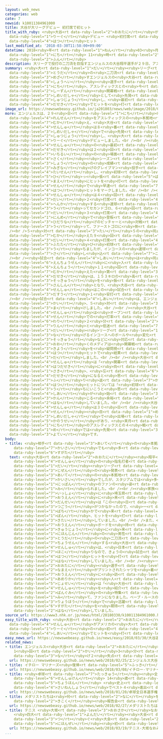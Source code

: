 ```yaml
---
layout: web_news
categories: web
cate: 7
newsid: k10011384961000
title: 大谷が大リーグデビュー 初打席で初ヒット
title_with_ruby: <ruby>大谷<rt data-ruby-level="2">おおたに</rt></ruby>が<ruby>大<rt data-ruby-level="1">だい</rt></ruby><ruby>リーグ<rt
  data-ruby-level="1">りーぐ</rt></ruby>デビュー <ruby>初打席<rt data-ruby-level="4">はつだせき</rt></ruby>で<ruby>初<rt
  data-ruby-level="4">はつ</rt></ruby>ヒット
last_modified_at: '2018-03-30T11:58:00+09:00'
datetime: 2018<ruby>年<rt data-ruby-level="1">ねん</rt></ruby>03<ruby>月<rt data-ruby-level="1">がつ</rt></ruby>30<ruby>日<rt
  data-ruby-level="1">にち</rt></ruby> 11<ruby>時<rt data-ruby-level="2">じ</rt></ruby>58<ruby>分<rt
  data-ruby-level="2">ふん</rt></ruby>
description: 大リーグで投打の二刀流を目指すエンジェルスの大谷翔平選手が２９日、アスレティックスとの今シーズン開幕戦に指名打者として先発出場し、最初の打席でヒットを打ちました。
summary: <ruby>大<rt data-ruby-level="1">だい</rt></ruby><ruby>リーグ<rt data-ruby-level="1">りーぐ</rt></ruby>で<ruby>投打<rt
  data-ruby-level="3">とうだ</rt></ruby>の<ruby>二刀流<rt data-ruby-level="3">にとうりゅう</rt></ruby>を<ruby>目指<rt
  data-ruby-level="3">めざ</rt></ruby>すエンジェルスの<ruby>大谷<rt data-ruby-level="2">おおたに</rt></ruby><ruby>翔平<rt
  data-ruby-level="8">しょうへい</rt></ruby><ruby>選手<rt data-ruby-level="4">せんしゅ</rt></ruby>が２９<ruby>日<rt
  data-ruby-level="1">にち</rt></ruby>、アスレティックスとの<ruby>今<rt data-ruby-level="2">こん</rt></ruby><ruby>シーズン<rt
  data-ruby-level="2">しーずん</rt></ruby><ruby>開幕戦<rt data-ruby-level="6">かいまくせん</rt></ruby>に<ruby>指名打者<rt
  data-ruby-level="3">しめいだしゃ</rt></ruby>として<ruby>先発<rt data-ruby-level="3">せんぱつ</rt></ruby><ruby>出場<rt
  data-ruby-level="2">しゅつじょう</rt></ruby>し、<ruby>最初<rt data-ruby-level="4">さいしょ</rt></ruby>の<ruby>打席<rt
  data-ruby-level="4">だせき</rt></ruby>でヒットを<ruby>打<rt data-ruby-level="3">う</rt></ruby>ちました。
image_url: https://newswebeasy.github.io/ja201803/news/web/image/2018/03/30/K10011384961_1803300642_1803300643_01_02.jpg
more: エンジェルスは、２９<ruby>日<rt data-ruby-level="1">にち</rt></ruby>の<ruby>開幕戦<rt data-ruby-level="6">かいまくせん</rt></ruby>からの４<ruby>連戦<rt
  data-ruby-level="4">れんせん</rt></ruby>をアスレティックスの<ruby>本拠地<rt data-ruby-level="7">ほんきょち</rt></ruby>のオークランドで<ruby>迎<rt
  data-ruby-level="7">むか</rt></ruby>え、<ruby>大谷<rt data-ruby-level="2">おおたに</rt></ruby><ruby>選手<rt
  data-ruby-level="4">せんしゅ</rt></ruby>は８<ruby>番<rt data-ruby-level="2">ばん</rt></ruby>・<ruby>指名打者<rt
  data-ruby-level="3">しめいだしゃ</rt></ruby>で<ruby>先発<rt data-ruby-level="3">せんぱつ</rt></ruby><ruby>出場<rt
  data-ruby-level="2">しゅつじょう</rt></ruby>し、<ruby>大<rt data-ruby-level="1">だい</rt></ruby><ruby>リーグ<rt
  data-ruby-level="1">りーぐ</rt></ruby>デビューしました。<br /><br /><ruby>大谷<rt data-ruby-level="2">おおたに</rt></ruby><ruby>選手<rt
  data-ruby-level="4">せんしゅ</rt></ruby>の<ruby>最初<rt data-ruby-level="4">さいしょ</rt></ruby>の<ruby>打席<rt
  data-ruby-level="4">だせき</rt></ruby>は２<ruby>回<rt data-ruby-level="2">かい</rt></ruby>で、２アウト<ruby>一塁<rt
  data-ruby-level="7">いちるい</rt></ruby>の<ruby>場面<rt data-ruby-level="3">ばめん</rt></ruby>で<ruby>昨<rt
  data-ruby-level="4">さく</rt></ruby><ruby>シーズン<rt data-ruby-level="4">しーずん</rt></ruby>６<ruby>勝<rt
  data-ruby-level="3">しょう</rt></ruby>の<ruby>成績<rt data-ruby-level="5">せいせき</rt></ruby>だった<ruby>右投<rt
  data-ruby-level="3">みぎな</rt></ruby>げのグレイブマン<ruby>投手<rt data-ruby-level="3">とうしゅ</rt></ruby>と<ruby>対戦<rt
  data-ruby-level="4">たいせん</rt></ruby>し、<ruby>初球<rt data-ruby-level="4">しょきゅう</rt></ruby>のカットボールを<ruby>引<rt
  data-ruby-level="5">ひ</rt></ruby>っ<ruby>張<rt data-ruby-level="5">ぱ</rt></ruby>って、ライト<ruby>前<rt
  data-ruby-level="2">まえ</rt></ruby>にヒットを<ruby>打<rt data-ruby-level="3">う</rt></ruby>ち、デビュー<ruby>戦<rt
  data-ruby-level="4">せん</rt></ruby>で<ruby>早速<rt data-ruby-level="7">さっそく</rt></ruby><ruby>初<rt
  data-ruby-level="4">はつ</rt></ruby>ヒットをマークしました。<br /><br /><ruby>大谷<rt data-ruby-level="2">おおたに</rt></ruby><ruby>選手<rt
  data-ruby-level="4">せんしゅ</rt></ruby>は４<ruby>回<rt data-ruby-level="2">かい</rt></ruby>の<ruby>第<rt
  data-ruby-level="3">だい</rt></ruby>２<ruby>打席<rt data-ruby-level="4">だせき</rt></ruby>は、<ruby>変化<rt
  data-ruby-level="4">へんか</rt></ruby>する<ruby>速球<rt data-ruby-level="3">そっきゅう</rt></ruby>を<ruby>打<rt
  data-ruby-level="3">う</rt></ruby>ってセカンドゴロ、６<ruby>回<rt data-ruby-level="2">かい</rt></ruby>の<ruby>第<rt
  data-ruby-level="3">だい</rt></ruby>３<ruby>打席<rt data-ruby-level="4">だせき</rt></ruby>は２<ruby>人目<rt
  data-ruby-level="1">にんめ</rt></ruby>で<ruby>登板<rt data-ruby-level="3">とうばん</rt></ruby>した<ruby>左投<rt
  data-ruby-level="3">ひだりな</rt></ruby>げのピッチャーと<ruby>対戦<rt data-ruby-level="4">たいせん</rt></ruby>してアウトコースのボールを<ruby>打<rt
  data-ruby-level="3">う</rt></ruby>って、ファーストゴロに<ruby>倒<rt data-ruby-level="7">たお</rt></ruby>れました。<br
  /><br />５<ruby>対<rt data-ruby-level="3">たい</rt></ruby>５の<ruby>同点<rt data-ruby-level="2">どうてん</rt></ruby>で<ruby>迎<rt
  data-ruby-level="7">むか</rt></ruby>えた９<ruby>回<rt data-ruby-level="2">かい</rt></ruby>の<ruby>第<rt
  data-ruby-level="3">だい</rt></ruby>４<ruby>打席<rt data-ruby-level="4">だせき</rt></ruby>は<ruby>再<rt
  data-ruby-level="5">ふたた</rt></ruby>び<ruby>初球<rt data-ruby-level="4">しょきゅう</rt></ruby>を<ruby>打<rt
  data-ruby-level="3">う</rt></ruby>ちましたが、インコースの<ruby>速球<rt data-ruby-level="3">そっきゅう</rt></ruby>に<ruby>差<rt
  data-ruby-level="7">さ</rt></ruby>し<ruby>込<rt data-ruby-level="7">こ</rt></ruby>まれてセカンドゴロとなりました。<br
  /><br /><ruby>試合<rt data-ruby-level="4">しあい</rt></ruby>は<ruby>同点<rt data-ruby-level="2">どうてん</rt></ruby>のまま<ruby>延長戦<rt
  data-ruby-level="6">えんちょうせん</rt></ruby>に<ruby>入<rt data-ruby-level="1">はい</rt></ruby>り、<ruby>延長<rt
  data-ruby-level="6">えんちょう</rt></ruby>１１<ruby>回<rt data-ruby-level="2">かい</rt></ruby>に<ruby>迎<rt
  data-ruby-level="7">むか</rt></ruby>えた<ruby>第<rt data-ruby-level="3">だい</rt></ruby>５<ruby>打席<rt
  data-ruby-level="4">だせき</rt></ruby>は、１５３キロの<ruby>高<rt data-ruby-level="2">たか</rt></ruby>めの<ruby>速球<rt
  data-ruby-level="3">そっきゅう</rt></ruby>を<ruby>振<rt data-ruby-level="7">ふ</rt></ruby>って<ruby>三振<rt
  data-ruby-level="7">さんしん</rt></ruby>となり、<ruby>大谷<rt data-ruby-level="2">おおたに</rt></ruby><ruby>選手<rt
  data-ruby-level="4">せんしゅ</rt></ruby>はこの<ruby>試合<rt data-ruby-level="4">しあい</rt></ruby>、５<ruby>打数<rt
  data-ruby-level="3">だすう</rt></ruby>１<ruby>安打<rt data-ruby-level="3">あんだ</rt></ruby>でした。<br
  /><br /><ruby>試合<rt data-ruby-level="4">しあい</rt></ruby>は、エンジェルスが<ruby>延長<rt data-ruby-level="6">えんちょう</rt></ruby>１１<ruby>回<rt
  data-ruby-level="2">かい</rt></ruby>、５<ruby>対<rt data-ruby-level="3">たい</rt></ruby>６でサヨナラ<ruby>負<rt
  data-ruby-level="3">ま</rt></ruby>けしました。<br /><br /><ruby>大谷<rt data-ruby-level="2">おおたに</rt></ruby><ruby>選手<rt
  data-ruby-level="4">せんしゅ</rt></ruby>は<ruby>オープン<rt data-ruby-level="4">おーぷん</rt></ruby><ruby>戦<rt
  data-ruby-level="4">せん</rt></ruby>での<ruby>打率<rt data-ruby-level="5">だりつ</rt></ruby>が１<ruby>割<rt
  data-ruby-level="6">わり</rt></ruby>２<ruby>分<rt data-ruby-level="2">ふん</rt></ruby>５<ruby>厘<rt
  data-ruby-level="7">りん</rt></ruby>と<ruby>低迷<rt data-ruby-level="7">ていめい</rt></ruby>したほか、<ruby>大<rt
  data-ruby-level="1">だい</rt></ruby><ruby>リーグ<rt data-ruby-level="1">りーぐ</rt></ruby>のピッチャーが<ruby>投<rt
  data-ruby-level="3">な</rt></ruby>げるインコースへのボールや<ruby>変化<rt data-ruby-level="4">へんか</rt></ruby>する<ruby>速球<rt
  data-ruby-level="3">そっきゅう</rt></ruby>などに<ruby>対応<rt data-ruby-level="5">たいおう</rt></ruby>できていなかったことから、アメリカの<ruby>多<rt
  data-ruby-level="2">おお</rt></ruby>くのメディアは<ruby>開幕戦<rt data-ruby-level="6">かいまくせん</rt></ruby>からの<ruby>起用<rt
  data-ruby-level="3">きよう</rt></ruby>を<ruby>疑問視<rt data-ruby-level="6">ぎもんし</rt></ruby>していましたが、まずは、<ruby>初<rt
  data-ruby-level="4">はつ</rt></ruby>ヒットで<ruby>結果<rt data-ruby-level="4">けっか</rt></ruby>を<ruby>出<rt
  data-ruby-level="1">だ</rt></ruby>しました。<br /><br /><ruby>大谷<rt data-ruby-level="2">おおたに</rt></ruby><ruby>選手<rt
  data-ruby-level="4">せんしゅ</rt></ruby>は「<ruby>開幕<rt data-ruby-level="6">かいまく</rt></ruby>セレモニーのときは、すごく、わくわくしたが、<ruby>初打席<rt
  data-ruby-level="4">はつだせき</rt></ruby>に<ruby>向<rt data-ruby-level="3">む</rt></ruby>かうときに、この<ruby>先<rt
  data-ruby-level="1">さき</rt></ruby>、<ruby>忘<rt data-ruby-level="6">わす</rt></ruby>れない<ruby>打席<rt
  data-ruby-level="4">だせき</rt></ruby>になると<ruby>思<rt data-ruby-level="2">おも</rt></ruby>った」と<ruby>振<rt
  data-ruby-level="7">ふ</rt></ruby>り<ruby>返<rt data-ruby-level="7">かえ</rt></ruby>りました。そして、<ruby>初<rt
  data-ruby-level="4">はつ</rt></ruby>ヒットについては「<ruby>初球<rt data-ruby-level="4">しょきゅう</rt></ruby>からしっかり<ruby>打<rt
  data-ruby-level="3">う</rt></ruby>ちにいこうと<ruby>思<rt data-ruby-level="2">おも</rt></ruby>っていた。ヒットはうれしかったけど、<ruby>試合<rt
  data-ruby-level="4">しあい</rt></ruby>が<ruby>始<rt data-ruby-level="3">はじ</rt></ruby>まってすぐだったので、そんなにうれしさを<ruby>感<rt
  data-ruby-level="3">かん</rt></ruby>じる<ruby>余裕<rt data-ruby-level="7">よゆう</rt></ruby>はなかった」と<ruby>話<rt
  data-ruby-level="2">はな</rt></ruby>していました。<br /><br /><ruby>大谷<rt data-ruby-level="2">おおたに</rt></ruby><ruby>選手<rt
  data-ruby-level="4">せんしゅ</rt></ruby>は３０<ruby>日<rt data-ruby-level="1">にち</rt></ruby>の２<ruby>戦<rt
  data-ruby-level="4">せん</rt></ruby><ruby>目<rt data-ruby-level="1">め</rt></ruby>でも<ruby>指名打者<rt
  data-ruby-level="3">しめいだしゃ</rt></ruby>で<ruby>出場<rt data-ruby-level="2">しゅつじょう</rt></ruby>する<ruby>可能性<rt
  data-ruby-level="5">かのうせい</rt></ruby>があり、<ruby>来月<rt data-ruby-level="2">らいげつ</rt></ruby>１<ruby>日<rt
  data-ruby-level="1">にち</rt></ruby>のアスレティックスとの４<ruby>戦<rt data-ruby-level="4">せん</rt></ruby><ruby>目<rt
  data-ruby-level="1">め</rt></ruby>では<ruby>先発<rt data-ruby-level="3">せんぱつ</rt></ruby>ピッチャーとしてもデビューする<ruby>予定<rt
  data-ruby-level="3">よてい</rt></ruby>です。
body:
- title: <ruby>相手<rt data-ruby-level="3">あいて</rt></ruby>の<ruby>本拠地<rt data-ruby-level="7">ほんきょち</rt></ruby><ruby>開催<rt
    data-ruby-level="7">かいさい</rt></ruby>でも<ruby>多<rt data-ruby-level="2">おお</rt></ruby>くのファンの<ruby>姿<rt
    data-ruby-level="6">すがた</rt></ruby>
  text: <ruby>大谷<rt data-ruby-level="2">おおたに</rt></ruby><ruby>翔平<rt data-ruby-level="8">しょうへい</rt></ruby><ruby>選手<rt
    data-ruby-level="4">せんしゅ</rt></ruby>の<ruby>指名打者<rt data-ruby-level="3">しめいだしゃ</rt></ruby>としての<ruby>大<rt
    data-ruby-level="1">だい</rt></ruby><ruby>リーグ<rt data-ruby-level="1">りーぐ</rt></ruby>デビューは、<ruby>事前<rt
    data-ruby-level="3">じぜん</rt></ruby>の<ruby>発表<rt data-ruby-level="3">はっぴょう</rt></ruby>がなかったうえ、<ruby>相手<rt
    data-ruby-level="3">あいて</rt></ruby>の<ruby>本拠地<rt data-ruby-level="7">ほんきょち</rt></ruby>での<ruby>開催<rt
    data-ruby-level="7">かいさい</rt></ruby>でしたが、スタジアムでは<ruby>多<rt data-ruby-level="2">おお</rt></ruby>くの<ruby>日本<rt
    data-ruby-level="1">にっぽん</rt></ruby>のファンの<ruby>姿<rt data-ruby-level="6">すがた</rt></ruby>が<ruby>見<rt
    data-ruby-level="1">み</rt></ruby>られました。<br /><br /><ruby>家族<rt data-ruby-level="3">かぞく</rt></ruby>と<ruby>一緒<rt
    data-ruby-level="7">いっしょ</rt></ruby>に<ruby>埼玉県<rt data-ruby-level="7">さいたまけん</rt></ruby>から<ruby>応援<rt
    data-ruby-level="7">おうえん</rt></ruby>に<ruby>来<rt data-ruby-level="2">き</rt></ruby>た<ruby>男性<rt
    data-ruby-level="5">だんせい</rt></ruby>は「この<ruby>日<rt data-ruby-level="1">ひ</rt></ruby>しか<ruby>都合<rt
    data-ruby-level="3">つごう</rt></ruby>がつかなかったので、<ruby>一<rt data-ruby-level="1">いち</rt></ruby>か<ruby>八<rt
    data-ruby-level="1">ばち</rt></ruby>かで<ruby>来<rt data-ruby-level="2">き</rt></ruby>ました。まずは１<ruby>本<rt
    data-ruby-level="1">ぽん</rt></ruby>、ヒットを<ruby>打<rt data-ruby-level="3">う</rt></ruby>ってもらいたいです」と<ruby>期待<rt
    data-ruby-level="3">きたい</rt></ruby>していました。<br /><br />また、<ruby>手作<rt data-ruby-level="2">てづく</rt></ruby>りの<ruby>応援<rt
    data-ruby-level="7">おうえん</rt></ruby>ボードを<ruby>持<rt data-ruby-level="3">も</rt></ruby>って<ruby>球場<rt
    data-ruby-level="3">きゅうじょう</rt></ruby>に<ruby>来<rt data-ruby-level="2">き</rt></ruby>た<ruby>日本人<rt
    data-ruby-level="1">にほんじん</rt></ruby>の<ruby>男性<rt data-ruby-level="5">だんせい</rt></ruby>は「<ruby>投打<rt
    data-ruby-level="3">とうだ</rt></ruby>の<ruby>二刀流<rt data-ruby-level="3">にとうりゅう</rt></ruby>に<ruby>挑戦<rt
    data-ruby-level="7">ちょうせん</rt></ruby>する<ruby>大谷<rt data-ruby-level="2">おおたに</rt></ruby><ruby>選手<rt
    data-ruby-level="4">せんしゅ</rt></ruby>は、<ruby>日本<rt data-ruby-level="1">にっぽん</rt></ruby>の<ruby>誇<rt
    data-ruby-level="7">ほこ</rt></ruby>りなので、きょうの<ruby>試合<rt data-ruby-level="4">しあい</rt></ruby>で<ruby>初<rt
    data-ruby-level="4">はつ</rt></ruby>ヒットを<ruby>打<rt data-ruby-level="3">う</rt></ruby>ってもらいたいです」と<ruby>話<rt
    data-ruby-level="2">はな</rt></ruby>していました。<br /><br /><ruby>一方<rt data-ruby-level="2">いっぽう</rt></ruby>、<ruby>大谷<rt
    data-ruby-level="2">おおたに</rt></ruby><ruby>選手<rt data-ruby-level="4">せんしゅ</rt></ruby>の<ruby>名前<rt
    data-ruby-level="2">なまえ</rt></ruby>がプリントされたシャツを<ruby>着<rt data-ruby-level="3">き</rt></ruby>て、<ruby>応援<rt
    data-ruby-level="7">おうえん</rt></ruby>に<ruby>訪<rt data-ruby-level="7">おとず</rt></ruby>れた<ruby>アメリカ<rt
    data-ruby-level="1">あめりか</rt></ruby><ruby>人<rt data-ruby-level="1">じん</rt></ruby>の<ruby>女性<rt
    data-ruby-level="5">じょせい</rt></ruby>は「<ruby>大谷<rt data-ruby-level="2">おおたに</rt></ruby><ruby>選手<rt
    data-ruby-level="4">せんしゅ</rt></ruby>を<ruby>紹介<rt data-ruby-level="7">しょうかい</rt></ruby>するテレビ<ruby>番組<rt
    data-ruby-level="2">ばんぐみ</rt></ruby>の<ruby>特集<rt data-ruby-level="4">とくしゅう</rt></ruby>を<ruby>見<rt
    data-ruby-level="1">み</rt></ruby>て、ファンになりました。ベーブ・ルースのように<ruby>投打<rt data-ruby-level="3">とうだ</rt></ruby>の<ruby>両方<rt
    data-ruby-level="3">りょうほう</rt></ruby>で<ruby>活躍<rt data-ruby-level="7">かつやく</rt></ruby>する<ruby>姿<rt
    data-ruby-level="6">すがた</rt></ruby>を<ruby>期待<rt data-ruby-level="3">きたい</rt></ruby>しています」と<ruby>話<rt
    data-ruby-level="2">はな</rt></ruby>していました。
source_url: https://www3.nhk.or.jp/news/html/20180330/k10011384961000.html
easy_title_with_ruby: <ruby>大谷<rt data-ruby-level="2">おおたに</rt></ruby><ruby>選手<rt
  data-ruby-level="4">せんしゅ</rt></ruby>がアメリカの<ruby>大<rt data-ruby-level="1">だい</rt></ruby><ruby>リーグ<rt
  data-ruby-level="1">りーぐ</rt></ruby>の<ruby>初<rt data-ruby-level="4">はじ</rt></ruby>めての<ruby>試合<rt
  data-ruby-level="4">しあい</rt></ruby>でヒットを<ruby>打<rt data-ruby-level="3">う</rt></ruby>つ
easy_news_url: https://newswebeasy.github.io/news/easy/2018/03/30/大谷選手がアメリカの大リーグの初めての試合でヒットを打つ
related_news:
- title: エンジェルス<ruby>大谷<rt data-ruby-level="2">おおたに</rt></ruby> <ruby>実戦<rt data-ruby-level="4">じっせん</rt></ruby>デビュー
    1<ruby>回<rt data-ruby-level="2">かい</rt></ruby>3<ruby>分<rt data-ruby-level="2">ふん</rt></ruby>の1<ruby>投<rt
    data-ruby-level="3">な</rt></ruby>げ２<ruby>失点<rt data-ruby-level="4">しってん</rt></ruby>
  url: https://newswebeasy.github.io/news/web/2018/02/25/エンジェルス大谷-実戦デビュー-1回3分の1投げ2失点
- title: イチロー マリナーズ<ruby>復帰<rt data-ruby-level="5">ふっき</rt></ruby><ruby>会見<rt data-ruby-level="2">かいけん</rt></ruby>「チームにすべてささげる」
  url: https://newswebeasy.github.io/news/web/2018/03/08/イチロー-マリナーズ復帰会見チームにすべてささげる
- title: <ruby>卓球<rt data-ruby-level="7">たっきゅう</rt></ruby><ruby>全日本<rt data-ruby-level="3">ぜんにほん</rt></ruby><ruby>選手権<rt
    data-ruby-level="6">せんしゅけん</rt></ruby> 14<ruby>歳<rt data-ruby-level="7">さい</rt></ruby><ruby>張本<rt
    data-ruby-level="5">ちょうほん</rt></ruby> <ruby>史上<rt data-ruby-level="4">しじょう</rt></ruby><ruby>最年少<rt
    data-ruby-level="4">さいねんしょう</rt></ruby>でベスト４<ruby>進出<rt data-ruby-level="3">しんしゅつ</rt></ruby>
  url: https://newswebeasy.github.io/news/web/2018/01/20/卓球全日本選手権-14歳張本-史上最年少でベスト4進出
- title: メダリストたちは<ruby>何<rt data-ruby-level="2">なに</rt></ruby>を<ruby>語<rt data-ruby-level="2">かた</rt></ruby>る？<ruby>帰国<rt
    data-ruby-level="2">きこく</rt></ruby><ruby>報告会<rt data-ruby-level="5">ほうこくかい</rt></ruby>
  url: https://newswebeasy.github.io/news/web/2018/02/27/メダリストたちは何を語る帰国報告会
- title: テニス <ruby>大坂<rt data-ruby-level="3">おおさか</rt></ruby>なおみが<ruby>初優勝<rt data-ruby-level="6">はつゆうしょう</rt></ruby>
    <ruby>四大<rt data-ruby-level="1">よんだい</rt></ruby><ruby>大会<rt data-ruby-level="2">たいかい</rt></ruby>に<ruby>次<rt
    data-ruby-level="3">つ</rt></ruby>ぐ<ruby>大会<rt data-ruby-level="2">たいかい</rt></ruby>で<ruby>日本勢<rt
    data-ruby-level="5">にほんぜい</rt></ruby><ruby>初<rt data-ruby-level="4">はつ</rt></ruby>
  url: https://newswebeasy.github.io/news/web/2018/03/19/テニス-大坂なおみが初優勝-四大大会に次ぐ大会で日本勢初
...
```

